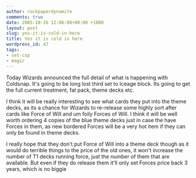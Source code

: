 ```yaml
---
author: rockpaperdynamite
comments: true
date: 2005-10-26 12:06:00+00:00 +1000
layout: post
slug: yes-it-is-cold-in-here
title: Yes it is cold in here
wordpress_id: 47
tags:
- set-csp
- magic
---
```


Today Wizards announced the full detail of what is happening with Coldsnap. It's going to be long lost third set to Iceage block. Its going to get the full current treatment, fat pack, theme decks etc.

I think it will be really interesting to see what cards they put into the theme decks, as its a chance for Wizards to re-release some highly sort after cards like Force of Will and um foily Forces of Will. I think it will be well worth ordering 4 copies of the blue theme decks just in case the have Forces in them, as new bordered Forces will be a very hot item if they can only be found in theme decks.

I really hope that they don't put Force of Will into a theme deck though as it would do terrible things to the price of the old ones, it won't increase the number of T1 decks running force, just the number of them that are available. But even if they do release them it'll only set Forces price back 3 years, which is no biggie
